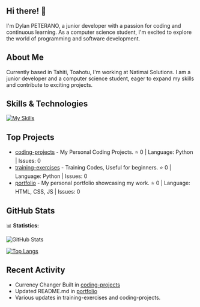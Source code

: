 ## Hi there! 👋

I'm Dylan PETERANO, a junior developer with a passion for coding and continuous learning. As a computer science student, I'm excited to explore the world of programming and software development.

## About Me

Currently based in Tahiti, Toahotu, I'm working at Natimai Solutions. I am a junior developer and a computer science student, eager to expand my skills and contribute to exciting projects.

## Skills & Technologies

[![My Skills](https://skillicons.dev/icons?i=html,css,c,py,js,git,fastapi&perline=8)](https://skillicons.dev)

## Top Projects

- [coding-projects](https://github.com/dpeterano/coding-projects) - My Personal Coding Projects. ⭐️ 0 | Language: Python | Issues: 0
- [training-exercises](https://github.com/dpeterano/training-exercises) - Training Codes, Useful for beginners. ⭐️ 0 | Language: Python | Issues: 0
- [portfolio](https://github.com/dpeterano/portfolio) - My personal portfolio showcasing my work. ⭐️ 0 | Language: HTML, CSS, JS | Issues: 0

## GitHub Stats

📊 **Statistics:** 

![GitHub Stats](https://github-readme-stats.vercel.app/api?username=dpeterano&show_icons=true&theme=radical)

[![Top Langs](https://github-readme-stats.vercel.app/api/top-langs/?username=dpeterano&layout=compact&theme=dark)](https://github.com/anuraghazra/github-readme-stats)

## Recent Activity

- Currency Changer Built in [coding-projects](https://github.com/dpeterano/coding-projects) 
- Updated README.md in [portfolio](https://github.com/dpeterano/portfolio) 
- Various updates in training-exercises and coding-projects.
